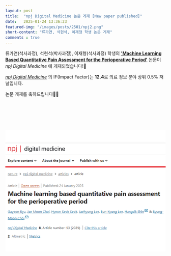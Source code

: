 ```yaml
---
layout: post 
title:  "npj Digital Medicine 논문 게재 [New paper published]"
date:   2025-01-24 13:36:23
featured-img: "/images/posts/2501/npj2.png"
short-content: "류가연, 석현석, 이재형 학생 논문 게재"
comments : true
---
```



류가연(석사과정), 석현석(박사과정), 이재형(석사과정) 학생의 [**'Machine Learning Based Quantitative Pain Assessment for the Perioperative Period'**](https://www.nature.com/articles/s41746-024-01362-8) 논문이 *npj Digital Medicine* 에 게재되었습니다!🎊

[*npj Digital Medicine*](https://www.nature.com/npjdigitalmed/) 의 IF(Impact Factor)는 **12.4**로 의료 정보 분야 상위 0.5% 저널입니다.


논문 게재를 축하드립니다🥳🎉

<br>

<span class="image featured"><img src="/images/posts/2501/npj.png" alt="" style='height: 500px; object-fit: contain;'></span>



